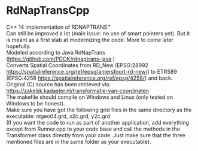# RdNapTransCpp
C++ 14 implementation of RDNAPTRANS™  
Can still be improved a lot (main issue: no use of smart pointers yet). But it is meant as a first stab at modernizing the code. More to come later hopefully.  
Modeled according to Java RdNapTrans (https://github.com/PDOK/rdnaptrans-java  )  
Converts Spatial Coordinates from RD_New (EPSG:28992 https://spatialreference.org/ref/epsg/amersfoort-rd-new/) to ETRS89 (EPSG:4258 https://spatialreference.org/ref/epsg/4258/) and back.  
Original (C) source has been retrieved via:
https://zakelijk.kadaster.nl/transformatie-van-coordinaten  
The makefile should compile on Windows and Linux (only tested on Windows to be honest).  
Make sure you have got the following grid files in the same directory as the executable: nlgeo04.grd, x2c.grd, y2c.grd  
(If you want the code to run as part of another application, add everything except from Runner.cpp to your code base and call the methods in the Transformer class directly from your code. Just make sure that the three mentioned files are in the same folder as your executable).
